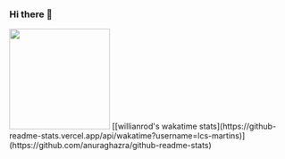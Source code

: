 ### Hi there 👋

<!--
**lcs-martins/lcs-martins** is a ✨ _special_ ✨ repository because its `README.md` (this file) appears on your GitHub profile.

Here are some ideas to get you started:

- 🔭 I’m currently working on ...
- 🌱 I’m currently learning ...
- 👯 I’m looking to collaborate on ...
- 🤔 I’m looking for help with ...
- 💬 Ask me about ...
- 📫 How to reach me: ...
- 😄 Pronouns: ...
- ⚡ Fun fact: ...
-->



<img height="180em" src="https://github-readme-stats.vercel.app/api?username=lcs-martins&show_icons=true&hide_border=true" />
[[willianrod's wakatime stats](https://github-readme-stats.vercel.app/api/wakatime?username=lcs-martins)](https://github.com/anuraghazra/github-readme-stats)
